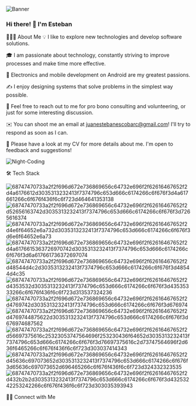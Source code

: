 ![Banner](https://github.com/Jeec6321/jeec6321/assets/101651473/7d65561c-abd7-48fe-9506-557a5817d5c1)

### Hi there! 👋 I'm Esteban

👨🏻‍💻  About Me
💡  I like to explore new technologies and develop software solutions.

🎓  I am passionate about technology, constantly striving to improve processes and make time more effective.

🌱  Electronics and mobile development on Android are my greatest passions.

✍️  I enjoy designing systems that solve problems in the simplest way possible.

💬  Feel free to reach out to me for pro bono consulting and volunteering, or just for some interesting discussion.

✉️  You can shoot me an email at juanestebanescobarc@gmail.com! I'll try to respond as soon as I can.

📄  Please have a look at my CV for more details about me. I'm open to feedback and suggestions!

![Night-Coding](https://github.com/Jeec6321/jeec6321/assets/101651473/fc22f5bb-d30a-4eb7-9b0a-5dddacb802cf)

🛠  Tech Stack

![68747470733a2f2f696d672e736869656c64732e696f2f62616467652f2d4a6176612d3035313232413f7374796c653d666c6174266c6f676f3d4a617661266c6f676f436f6c6f723d464641353138](https://github.com/Jeec6321/jeec6321/assets/101651473/37559b65-d974-48af-8242-aab77377f88e)
![68747470733a2f2f696d672e736869656c64732e696f2f62616467652f2d52656163742d3035313232413f7374796c653d666c6174266c6f676f3d7265616374](https://github.com/Jeec6321/jeec6321/assets/101651473/c0f882e6-5923-459c-98fa-c651e9cf340f)
![68747470733a2f2f696d672e736869656c64732e696f2f62616467652f2d4e6f64652e6a732d3035313232413f7374796c653d666c6174266c6f676f3d6e6f64652e6a73](https://github.com/Jeec6321/jeec6321/assets/101651473/ebc641de-e9d2-4c6f-bffb-9da3d4cceab5)
![68747470733a2f2f696d672e736869656c64732e696f2f62616467652f2d4a6176615363726970742d3035313232413f7374796c653d666c6174266c6f676f3d6a617661736372697074](https://github.com/Jeec6321/jeec6321/assets/101651473/cb731ecd-c0a2-4501-b817-d51f9fb747e8)
![68747470733a2f2f696d672e736869656c64732e696f2f62616467652f2d48544d4c2d3035313232413f7374796c653d666c6174266c6f676f3d48544d4c35](https://github.com/Jeec6321/jeec6321/assets/101651473/3df24b62-2a88-4c3e-89d2-d7d9da1ba394)
![68747470733a2f2f696d672e736869656c64732e696f2f62616467652f2d4353532d3035313232413f7374796c653d666c6174266c6f676f3d43535333266c6f676f436f6c6f723d313537324236](https://github.com/Jeec6321/jeec6321/assets/101651473/b40dddff-36cb-4d29-8bff-6cecfd78201b)
![68747470733a2f2f696d672e736869656c64732e696f2f62616467652f2d4769742d3035313232413f7374796c653d666c6174266c6f676f3d676974](https://github.com/Jeec6321/jeec6321/assets/101651473/2eade129-37a6-443e-ad62-725daaebb14c)
![68747470733a2f2f696d672e736869656c64732e696f2f62616467652f2d4769744875622d3035313232413f7374796c653d666c6174266c6f676f3d676974687562](https://github.com/Jeec6321/jeec6321/assets/101651473/e9378fe7-db6f-4d00-86be-3b21e5881387)
![68747470733a2f2f696d672e736869656c64732e696f2f62616467652f2d56697375616c25323053747564696f253230436f64652d3035313232413f7374796c653d666c6174266c6f676f3d76697375616c2d73747564696f2d636f6465266c6f676f436f6c6f723d303037414343](https://github.com/Jeec6321/jeec6321/assets/101651473/d3e033a8-5536-4459-8798-894f0986a71a)
![68747470733a2f2f696d672e736869656c64732e696f2f62616467652f2d45636c697073652d3035313232413f7374796c653d666c6174266c6f676f3d65636c697073652d696465266c6f676f436f6c6f723d324332323535](https://github.com/Jeec6321/jeec6321/assets/101651473/b8113089-bf55-436b-bd8b-b64d1843c7b5)
![68747470733a2f2f696d672e736869656c64732e696f2f62616467652f2d432b2b2d3035313232413f7374796c653d666c6174266c6f676f3d43253242253242266c6f676f436f6c6f723d303035393943](https://github.com/Jeec6321/jeec6321/assets/101651473/09770eff-f3e2-47db-bfe3-a7d049745838)



🤝🏻  Connect with Me


<!--
**Jeec6321/jeec6321** is a ✨ _special_ ✨ repository because its `README.md` (this file) appears on your GitHub profile.

Here are some ideas to get you started:

- 🔭 I’m currently working on ...
- 🌱 I’m currently learning ...
- 👯 I’m looking to collaborate on ...
- 🤔 I’m looking for help with ...
- 💬 Ask me about ...
- 📫 How to reach me: ...
- 😄 Pronouns: ...
- ⚡ Fun fact: ...
-->
